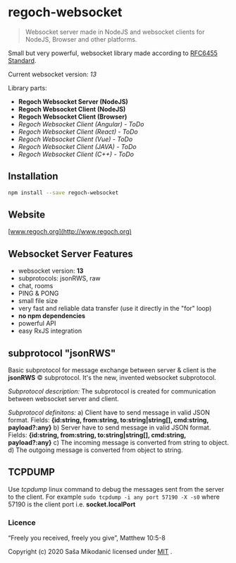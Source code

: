 # regoch-websocket
> Websocket server made in NodeJS and websocket clients for NodeJS, Browser and other platforms.

Small but very powerful, websocket library made according to [RFC6455 Standard](https://www.iana.org/assignments/websocket/websocket.xml).

Current websocket version: *13*

Library parts:
- **Regoch Websocket Server (NodeJS)**
- **Regoch Websocket Client (NodeJS)**
- **Regoch Websocket Client (Browser)**
- *Regoch Websocket Client (Angular) - ToDo*
- *Regoch Websocket Client (React) - ToDo*
- *Regoch Websocket Client (Vue) - ToDo*
- *Regoch Websocket Client (JAVA) - ToDo*
- *Regoch Websocket Client (C++) - ToDo*


## Installation
```bash
npm install --save regoch-websocket
```


## Website
[www.regoch.org](http://www.regoch.org)


## Websocket Server Features
- websocket version: **13**
- subprotocols: jsonRWS, raw
- chat,  rooms
- PING & PONG
- small file size
- very fast and reliable data transfer (use it directly in the "for" loop)
- **no npm dependencies**
- powerful API
- easy RxJS integration


## subprotocol "jsonRWS"
Basic subprotocol for message exchange between server & client is the **jsonRWS** &copy; subprotocol. It's the new, invented websocket subprotocol.

*Subprotocol description:*
The subprotocol is created for communication between websocket server and client.

*Subprotocol definitons:*
a) Client have to send message in valid JSON format. Fields: **{id:string, from:string, to:string|string[], cmd:string, payload?:any}**
b) Server have to send message in valid JSON format. Fields: **{id:string, from:string, to:string|string[], cmd:string, payload?:any}**
c) The incoming message is converted from string to object.
d) The outgoing message is converted from object to string.


## TCPDUMP
Use *tcpdump* linux command to debug the messages sent from the server to the client.
For example ```sudo tcpdump -i any port 57190 -X -s0``` where 57190 is the client port i.e. **socket.localPort**


### Licence
“Freely you received, freely you give”, Matthew 10:5-8

Copyright (c) 2020 Saša Mikodanić licensed under [MIT](./LICENSE) .
